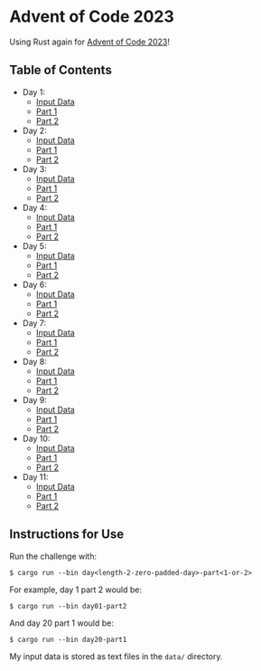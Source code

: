 # Advent of Code 2023

Using Rust again for [Advent of Code 2023](https://adventofcode.com/2023)!

## Table of Contents
<!-- GENERATED BEGIN -->
- Day 1:
  - [Input Data](/data/01.txt)
  - [Part 1](/src/bin/day01-part1.rs)
  - [Part 2](/src/bin/day01-part2.rs)
- Day 2:
  - [Input Data](/data/02.txt)
  - [Part 1](/src/bin/day02-part1.rs)
  - [Part 2](/src/bin/day02-part2.rs)
- Day 3:
  - [Input Data](/data/03.txt)
  - [Part 1](/src/bin/day03-part1.rs)
  - [Part 2](/src/bin/day03-part2.rs)
- Day 4:
  - [Input Data](/data/04.txt)
  - [Part 1](/src/bin/day04-part1.rs)
  - [Part 2](/src/bin/day04-part2.rs)
- Day 5:
  - [Input Data](/data/05.txt)
  - [Part 1](/src/bin/day05-part1.rs)
  - [Part 2](/src/bin/day05-part2.rs)
- Day 6:
  - [Input Data](/data/06.txt)
  - [Part 1](/src/bin/day06-part1.rs)
  - [Part 2](/src/bin/day06-part2.rs)
- Day 7:
  - [Input Data](/data/07.txt)
  - [Part 1](/src/bin/day07-part1.rs)
  - [Part 2](/src/bin/day07-part2.rs)
- Day 8:
  - [Input Data](/data/08.txt)
  - [Part 1](/src/bin/day08-part1.rs)
  - [Part 2](/src/bin/day08-part2.rs)
- Day 9:
  - [Input Data](/data/09.txt)
  - [Part 1](/src/bin/day09-part1.rs)
  - [Part 2](/src/bin/day09-part2.rs)
- Day 10:
  - [Input Data](/data/10.txt)
  - [Part 1](/src/bin/day10-part1.rs)
  - [Part 2](/src/bin/day10-part2.rs)
- Day 11:
  - [Input Data](/data/11.txt)
  - [Part 1](/src/bin/day11-part1.rs)
  - [Part 2](/src/bin/day11-part2.rs)
<!-- GENERATED END -->


## Instructions for Use

Run the challenge with:

```
$ cargo run --bin day<length-2-zero-padded-day>-part<1-or-2>
```

For example, day 1 part 2 would be:

```
$ cargo run --bin day01-part2
```

And day 20 part 1 would be:

```
$ cargo run --bin day20-part1
```

My input data is stored as text files in the `data/` directory.